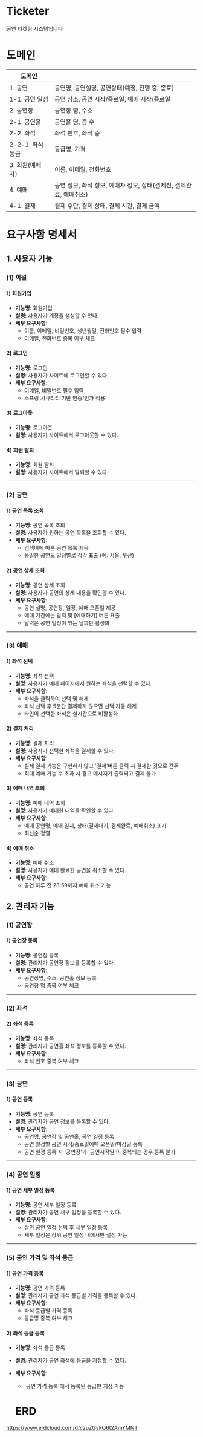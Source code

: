 # Ticketer
공연 티켓팅 시스템입니다



# 도메인
| 도메인           |                           |
|------------------|------------------------------------|
| 1. 공연          | 공연명, 공연설명, 공연상태(예정, 진행 중, 종료)  |
| 1-1. 공연 일정     | 공연 장소, 공연 시작/종료일, 예매 시작/종료일 |
| 2. 공연장        | 공연장 명, 주소                    |
| 2-1. 공연홀        | 공연홀 명, 층 수                   |
| 2-2. 좌석          | 좌석 번호, 좌석 층                |
| 2-2-1. 좌석 등급     | 등급명, 가격                      |
| 3. 회원(예매자) | 이름, 이메일, 전화번호             |
| 4. 예매          | 공연 정보, 좌석 정보, 예매자 정보, 상태(결제전, 결제완료, 예매취소) |
| 4-1. 결제          | 결제 수단, 결제 상태, 결제 시간, 결제 금액 |


# 요구사항 명세서
## 1. 사용자 기능
### (1) 회원
#### 1) 회원가입
- **기능명**: 회원가입
- **설명**: 사용자가 계정을 생성할 수 있다.
- **세부 요구사항**:
  - 이름, 이메일, 비밀번호, 생년월일, 전화번호 필수 입력
  - 이메일, 전화번호 중복 여부 체크
#### 2) 로그인
- **기능명**: 로그인
- **설명**: 사용자가 사이트에 로그인할 수 있다.
- **세부 요구사항**:
  - 이메일, 비밀번호 필수 입력
  - 스프링 시큐리티 기반 인증/인가 적용
#### 3) 로그아웃
- **기능명**: 로그아웃
- **설명**: 사용자가 사이트에서 로그아웃할 수 있다.
#### 4) 회원 탈퇴
- **기능명**: 회원 탈퇴
- **설명**: 사용자가 사이트에서 탈퇴할 수 있다.
---
### (2) 공연
#### 1) 공연 목록 조회
- **기능명**: 공연 목록 조회
- **설명**: 사용자가 원하는 공연 목록을 조회할 수 있다.
- **세부 요구사항**:
  - 검색어에 따른 공연 목록 제공
  - 동일한 공연도 일정별로 각각 표출 (예: 서울, 부산)
#### 2) 공연 상세 조회
- **기능명**: 공연 상세 조회
- **설명**: 사용자가 공연의 상세 내용을 확인할 수 있다.
- **세부 요구사항**:
  - 공연 설명, 공연장, 일정, 예매 오픈일 제공
  - 예매 기간에는 달력 및 [예매하기] 버튼 표출
  - 달력은 공연 일정이 있는 날짜만 활성화
---
### (3) 예매
#### 1) 좌석 선택
- **기능명**: 좌석 선택
- **설명**: 사용자가 예매 페이지에서 원하는 좌석을 선택할 수 있다.
- **세부 요구사항**:
  - 좌석을 클릭하여 선택 및 해제
  - 좌석 선택 후 5분간 결제하지 않으면 선택 자동 해제
  - 타인이 선택한 좌석은 실시간으로 비활성화
#### 2) 결제 처리
- **기능명**: 결제 처리
- **설명**: 사용자가 선택한 좌석을 결제할 수 있다.
- **세부 요구사항**:
  - 실제 결제 기능은 구현하지 않고 '결제'버튼 클릭 시 결제한 것으로 간주
  - 최대 예매 가능 수 초과 시 경고 메시지가 출력되고 결제 불가
#### 3) 예매 내역 조회
- **기능명**: 예매 내역 조회
- **설명**: 사용자가 예매한 내역을 확인할 수 있다.
- **세부 요구사항**:
  - 예매 공연명, 예매 일시, 상태(결제대기, 결제완료, 예매취소) 표시
  - 최신순 정렬
#### 4) 예매 취소
- **기능명**: 예매 취소
- **설명**: 사용자가 예매 완료한 공연을 취소할 수 있다.
- **세부 요구사항**:
  - 공연 하루 전 23:59까지 예매 취소 가능
## 2. 관리자 기능
### (1) 공연장
#### 1) 공연장 등록
- **기능명**: 공연장 등록
- **설명**: 관리자가 공연장 정보를 등록할 수 있다.
- **세부 요구사항**:
  - 공연장명, 주소, 공연홀 정보 등록
  - 공연장 명 중복 여부 체크
---
### (2) 좌석
#### 2) 좌석 등록
- **기능명**: 좌석 등록
- **설명**: 관리자가 공연홀 좌석 정보를 등록할 수 있다.
- **세부 요구사항**:
  - 좌석 번호 중복 여부 체크
---
### (3) 공연
#### 1) 공연 등록
- **기능명**: 공연 등록
- **설명**: 관리자가 공연 정보를 등록할 수 있다.
- **세부 요구사항**:
  - 공연명, 공연장 및 공연홀, 공연 일정 등록
  - 공연 일정별 공연 시작/종료일예매 오픈일/마감일 등록
  - 공연 일정 등록 시 '공연장'과 '공연시작일'이 중복되는 경우 등록 불가
    
---
### (4) 공연 일정
#### 1) 공연 세부 일정 등록
- **기능명**: 공연 세부 일정 등록
- **설명**: 관리자가 공연 세부 일정을 등록할 수 있다.
- **세부 요구사항**:
  - 상위 공연 일정 선택 후 세부 일정 등록
  - 세부 일정은 상위 공연 일정 내에서만 설정 가능
---
### (5) 공연 가격 및 좌석 등급
#### 1) 공연 가격 등록
- **기능명**: 공연 가격 등록
- **설명**: 관리자가 공연 좌석 등급별 가격을 등록할 수 있다.
- **세부 요구사항**:
  - 좌석 등급별 가격 등록
  - 등급명 중복 여부 체크
#### 2) 좌석 등급 등록
- **기능명**: 좌석 등급 등록
- **설명**: 관리자가 공연 좌석에 등급을 지정할 수 있다.
- **세부 요구사항**:
  - '공연 가격 등록'에서 등록된 등급만 지정 가능
 
  # ERD
https://www.erdcloud.com/d/czuZGykQ6t2AmYMNT  
